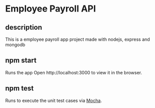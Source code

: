 # Employee Payroll API

## description
This is a employee payroll app project made with nodejs, express and mongodb

## npm start
Runs the app
Open http://localhost:3000 to view it in the browser.

## npm test
Runs to execute the unit test cases via [Mocha](https://mochajs.org/).

